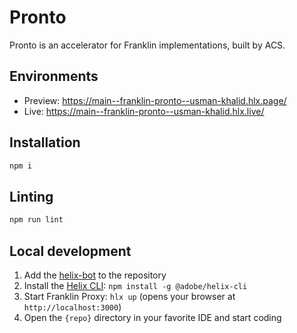 # Pronto
Pronto is an accelerator for Franklin implementations, built by ACS.

## Environments
- Preview: https://main--franklin-pronto--usman-khalid.hlx.page/
- Live: https://main--franklin-pronto--usman-khalid.hlx.live/

## Installation

```sh
npm i
```

## Linting

```sh
npm run lint
```

## Local development

1. Add the [helix-bot](https://github.com/apps/helix-bot) to the repository
1. Install the [Helix CLI](https://github.com/adobe/helix-cli): `npm install -g @adobe/helix-cli`
1. Start Franklin Proxy: `hlx up` (opens your browser at `http://localhost:3000`)
1. Open the `{repo}` directory in your favorite IDE and start coding
